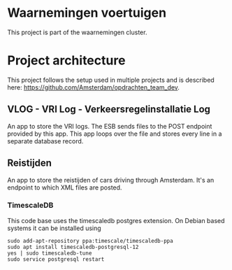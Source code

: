 # Waarnemingen voertuigen

This project is part of the waarnemingen cluster.

# Project architecture
This project follows the setup used in multiple projects and is described here: https://github.com/Amsterdam/opdrachten_team_dev.  

## VLOG - VRI Log - Verkeersregelinstallatie Log
An app to store the VRI logs. The ESB sends files to the POST endpoint provided by this app. This app loops over the 
file and stores every line in a separate database record. 

## Reistijden
An app to store the reistijden of cars driving through Amsterdam. It's an endpoint to which XML files are posted.


### TimescaleDB
This code base uses the timescaledb postgres extension. On Debian based systems it can be installed using

    sudo add-apt-repository ppa:timescale/timescaledb-ppa
    sudo apt install timescaledb-postgresql-12
    yes | sudo timescaledb-tune
    sudo service postgresql restart

